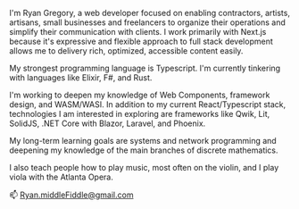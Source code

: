 I'm Ryan Gregory, a web developer focused on enabling contractors, artists, artisans, small businesses and freelancers to organize their operations and simplify their communication with clients.  I work primarily with Next.js because it's expressive and flexible approach to full stack development allows me to delivery rich, optimized, accessible content easily.

My strongest programming language is Typescript. I'm currently tinkering with languages like Elixir, F#, and Rust. 

I'm working to deepen my knowledge of Web Components, framework design, and WASM/WASI.  In addition to my current React/Typescript stack, technologies I am interested in exploring are frameworks like Qwik, Lit, SolidJS, .NET Core with Blazor, Laravel, and Phoenix.  

My long-term learning goals are systems and network programming and deepening my knowledge of the main branches of discrete mathematics. 

I also teach people how to play music, most often on the violin, and I play viola with the Atlanta Opera.

📫 Ryan.middleFiddle@gmail.com
